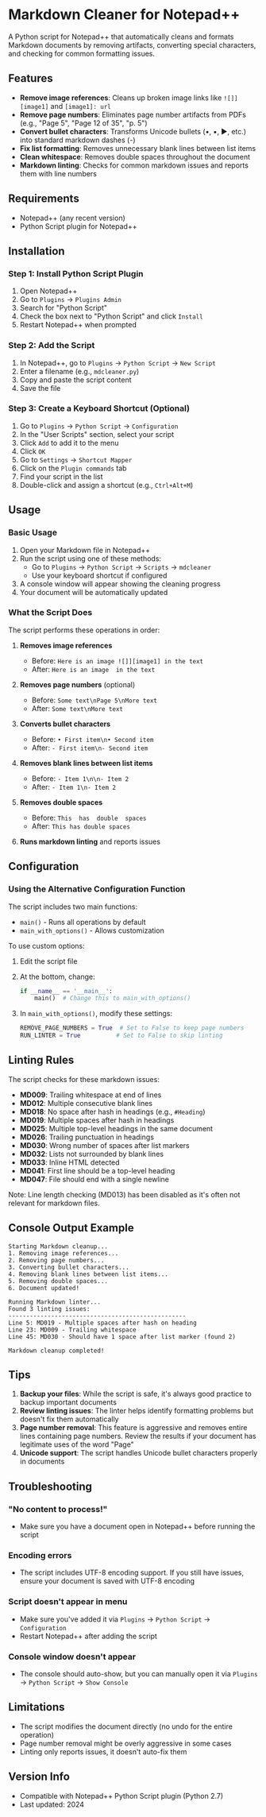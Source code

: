 # Markdown Cleaner for Notepad++

A Python script for Notepad++ that automatically cleans and formats Markdown documents by removing artifacts, converting special characters, and checking for common formatting issues.

## Features

- **Remove image references**: Cleans up broken image links like `![]][image1]` and `[image1]: url`
- **Remove page numbers**: Eliminates page number artifacts from PDFs (e.g., "Page 5", "Page 12 of 35", "p. 5")
- **Convert bullet characters**: Transforms Unicode bullets (•, ▪, ►, etc.) into standard markdown dashes (-)
- **Fix list formatting**: Removes unnecessary blank lines between list items
- **Clean whitespace**: Removes double spaces throughout the document
- **Markdown linting**: Checks for common markdown issues and reports them with line numbers

## Requirements

- Notepad++ (any recent version)
- Python Script plugin for Notepad++

## Installation

### Step 1: Install Python Script Plugin

1. Open Notepad++
2. Go to `Plugins` → `Plugins Admin`
3. Search for "Python Script"
4. Check the box next to "Python Script" and click `Install`
5. Restart Notepad++ when prompted

### Step 2: Add the Script

1. In Notepad++, go to `Plugins` → `Python Script` → `New Script`
2. Enter a filename (e.g., `mdcleaner.py`)
3. Copy and paste the script content
4. Save the file

### Step 3: Create a Keyboard Shortcut (Optional)

1. Go to `Plugins` → `Python Script` → `Configuration`
2. In the "User Scripts" section, select your script
3. Click `Add` to add it to the menu
4. Click `OK`
5. Go to `Settings` → `Shortcut Mapper`
6. Click on the `Plugin commands` tab
7. Find your script in the list
8. Double-click and assign a shortcut (e.g., `Ctrl+Alt+M`)

## Usage

### Basic Usage

1. Open your Markdown file in Notepad++
2. Run the script using one of these methods:
   - Go to `Plugins` → `Python Script` → `Scripts` → `mdcleaner`
   - Use your keyboard shortcut if configured
3. A console window will appear showing the cleaning progress
4. Your document will be automatically updated

### What the Script Does

The script performs these operations in order:

1. **Removes image references**
   - Before: `Here is an image ![]][image1] in the text`
   - After: `Here is an image  in the text`

2. **Removes page numbers** (optional)
   - Before: `Some text\nPage 5\nMore text`
   - After: `Some text\nMore text`

3. **Converts bullet characters**
   - Before: `• First item\n• Second item`
   - After: `- First item\n- Second item`

4. **Removes blank lines between list items**
   - Before: `- Item 1\n\n- Item 2`
   - After: `- Item 1\n- Item 2`

5. **Removes double spaces**
   - Before: `This  has  double  spaces`
   - After: `This has double spaces`

6. **Runs markdown linting** and reports issues

## Configuration

### Using the Alternative Configuration Function

The script includes two main functions:

- `main()` - Runs all operations by default
- `main_with_options()` - Allows customization

To use custom options:

1. Edit the script file
2. At the bottom, change:
   ```python
   if __name__ == '__main__':
       main()  # Change this to main_with_options()
   ```

3. In `main_with_options()`, modify these settings:
   ```python
   REMOVE_PAGE_NUMBERS = True  # Set to False to keep page numbers
   RUN_LINTER = True          # Set to False to skip linting
   ```

## Linting Rules

The script checks for these markdown issues:

- **MD009**: Trailing whitespace at end of lines
- **MD012**: Multiple consecutive blank lines
- **MD018**: No space after hash in headings (e.g., `#Heading`)
- **MD019**: Multiple spaces after hash in headings
- **MD025**: Multiple top-level headings in the same document
- **MD026**: Trailing punctuation in headings
- **MD030**: Wrong number of spaces after list markers
- **MD032**: Lists not surrounded by blank lines
- **MD033**: Inline HTML detected
- **MD041**: First line should be a top-level heading
- **MD047**: File should end with a single newline

Note: Line length checking (MD013) has been disabled as it's often not relevant for markdown files.

## Console Output Example

```
Starting Markdown cleanup...
1. Removing image references...
2. Removing page numbers...
3. Converting bullet characters...
4. Removing blank lines between list items...
5. Removing double spaces...
6. Document updated!

Running Markdown linter...
Found 3 linting issues:
--------------------------------------------------
Line 5: MD019 - Multiple spaces after hash on heading
Line 23: MD009 - Trailing whitespace
Line 45: MD030 - Should have 1 space after list marker (found 2)

Markdown cleanup completed!
```

## Tips

1. **Backup your files**: While the script is safe, it's always good practice to backup important documents
2. **Review linting issues**: The linter helps identify formatting problems but doesn't fix them automatically
3. **Page number removal**: This feature is aggressive and removes entire lines containing page numbers. Review the results if your document has legitimate uses of the word "Page"
4. **Unicode support**: The script handles Unicode bullet characters properly in documents

## Troubleshooting

### "No content to process!"
- Make sure you have a document open in Notepad++ before running the script

### Encoding errors
- The script includes UTF-8 encoding support. If you still have issues, ensure your document is saved with UTF-8 encoding

### Script doesn't appear in menu
- Make sure you've added it via `Plugins` → `Python Script` → `Configuration`
- Restart Notepad++ after adding the script

### Console window doesn't appear
- The console should auto-show, but you can manually open it via `Plugins` → `Python Script` → `Show Console`

## Limitations

- The script modifies the document directly (no undo for the entire operation)
- Page number removal might be overly aggressive in some cases
- Linting only reports issues, it doesn't auto-fix them

## Version Info

- Compatible with Notepad++ Python Script plugin (Python 2.7)
- Last updated: 2024